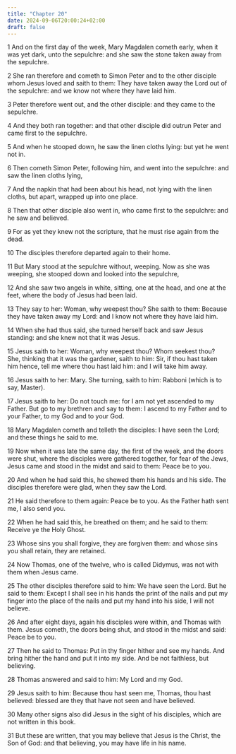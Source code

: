 ```yaml
---
title: "Chapter 20"
date: 2024-09-06T20:00:24+02:00
draft: false
---
```



1 And on the first day of the week, Mary Magdalen cometh early, when it was yet dark, unto the sepulchre: and she saw the stone taken away from the sepulchre.

2 She ran therefore and cometh to Simon Peter and to the other disciple whom Jesus loved and saith to them: They have taken away the Lord out of the sepulchre: and we know not where they have laid him.

3 Peter therefore went out, and the other disciple: and they came to the sepulchre.

4 And they both ran together: and that other disciple did outrun Peter and came first to the sepulchre.

5 And when he stooped down, he saw the linen cloths lying: but yet he went not in.

6 Then cometh Simon Peter, following him, and went into the sepulchre: and saw the linen cloths lying,

7 And the napkin that had been about his head, not lying with the linen cloths, but apart, wrapped up into one place.

8 Then that other disciple also went in, who came first to the sepulchre: and he saw and believed.

9 For as yet they knew not the scripture, that he must rise again from the dead.

10 The disciples therefore departed again to their home.

11 But Mary stood at the sepulchre without, weeping. Now as she was weeping, she stooped down and looked into the sepulchre,

12 And she saw two angels in white, sitting, one at the head, and one at the feet, where the body of Jesus had been laid.

13 They say to her: Woman, why weepest thou? She saith to them: Because they have taken away my Lord: and I know not where they have laid him.

14 When she had thus said, she turned herself back and saw Jesus standing: and she knew not that it was Jesus.

15 Jesus saith to her: Woman, why weepest thou? Whom seekest thou? She, thinking that it was the gardener, saith to him: Sir, if thou hast taken him hence, tell me where thou hast laid him: and I will take him away.

16 Jesus saith to her: Mary. She turning, saith to him: Rabboni (which is to say, Master).

17 Jesus saith to her: Do not touch me: for I am not yet ascended to my Father. But go to my brethren and say to them: I ascend to my Father and to your Father, to my God and to your God.

18 Mary Magdalen cometh and telleth the disciples: I have seen the Lord; and these things he said to me.

19 Now when it was late the same day, the first of the week, and the doors were shut, where the disciples were gathered together, for fear of the Jews, Jesus came and stood in the midst and said to them: Peace be to you.

20 And when he had said this, he shewed them his hands and his side. The disciples therefore were glad, when they saw the Lord.

21 He said therefore to them again: Peace be to you. As the Father hath sent me, I also send you.

22 When he had said this, he breathed on them; and he said to them: Receive ye the Holy Ghost.

23 Whose sins you shall forgive, they are forgiven them: and whose sins you shall retain, they are retained.

24 Now Thomas, one of the twelve, who is called Didymus, was not with them when Jesus came.

25 The other disciples therefore said to him: We have seen the Lord. But he said to them: Except I shall see in his hands the print of the nails and put my finger into the place of the nails and put my hand into his side, I will not believe.

26 And after eight days, again his disciples were within, and Thomas with them. Jesus cometh, the doors being shut, and stood in the midst and said: Peace be to you.

27 Then he said to Thomas: Put in thy finger hither and see my hands. And bring hither the hand and put it into my side. And be not faithless, but believing.

28 Thomas answered and said to him: My Lord and my God.

29 Jesus saith to him: Because thou hast seen me, Thomas, thou hast believed: blessed are they that have not seen and have believed.

30 Many other signs also did Jesus in the sight of his disciples, which are not written in this book.

31 But these are written, that you may believe that Jesus is the Christ, the Son of God: and that believing, you may have life in his name.

